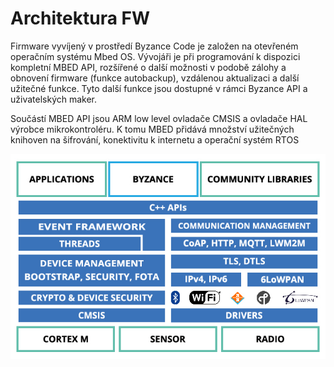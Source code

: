 # Architektura FW

Firmware vyvíjený v prostředí Byzance Code je založen na otevřeném operačním systému Mbed OS. Vývojáři je při programování k dispozici kompletní MBED API, rozšířené o další možnosti v podobě zálohy a obnovení firmware \(funkce autobackup\), vzdálenou aktualizaci a další užitečné funkce. Tyto další funkce jsou dostupné v rámci Byzance API a uživatelských maker.

Součástí MBED API jsou ARM low level ovladače CMSIS a ovladače HAL výrobce mikrokontroléru. K tomu MBED přidává množství užitečných knihoven na šifrování, konektivitu k internetu a operační systém RTOS

![](../../.gitbook/assets/architektura_fw.jpg)

